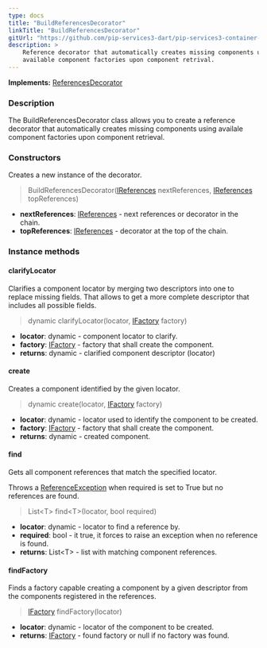 ```yaml
---
type: docs
title: "BuildReferencesDecorator"
linkTitle: "BuildReferencesDecorator"
gitUrl: "https://github.com/pip-services3-dart/pip-services3-container-dart"
description: >
    Reference decorator that automatically creates missing components using
    available component factories upon component retrival.
---
```


**Implements:** [ReferencesDecorator](../references_decorator)


### Description
The BuildReferencesDecorator class allows you to create a reference decorator that automatically creates missing components using availale component factories upon component retrieval.

### Constructors
Creates a new instance of the decorator.

> BuildReferencesDecorator([IReferences](../../../commons/refer/ireferences) nextReferences, [IReferences](../../../commons/refer/ireferences) topReferences)

- **nextReferences**: [IReferences](../../../commons/refer/ireferences) - next references or decorator in the chain.
- **topReferences**: [IReferences](../../../commons/refer/ireferences) - decorator at the top of the chain.

### Instance methods

#### clarifyLocator
Clarifies a component locator by merging two descriptors into one to replace missing fields.
That allows to get a more complete descriptor that includes all possible fields.

> dynamic clarifyLocator(locator, [IFactory](../../../components/build/ifactory) factory)
- **locator**: dynamic - component locator to clarify.
- **factory**: [IFactory](../../../components/build/ifactory) - factory that shall create the component.
- **returns**: dynamic - clarified component descriptor (locator)

#### create
Creates a component identified by the given locator.

> dynamic create(locator, [IFactory](../../../components/build/ifactory) factory)
- **locator**: dynamic - locator used to identify the component to be created.
- **factory**: [IFactory](../../../components/build/ifactory) - factory that shall create the component.
- **returns**: dynamic - created component.

#### find
Gets all component references that match the specified locator.

Throws a [ReferenceException](../../../commons/refer/reference_exception) when required is set to True but no references are found.

> List\<T\> find\<T\>(locator, bool required)
- **locator**: dynamic - locator to find a reference by.
- **required**: bool - it true, it forces to raise an exception when no reference is found.
- **returns**: List\<T\> - list with matching component references.


#### findFactory
Finds a factory capable creating a component by a given descriptor
from the components registered in the references.

> [IFactory](../../../components/build/ifactory) findFactory(locator)
- **locator**: dynamic - locator of the component to be created.
- **returns**: [IFactory](../../../components/build/ifactory) - found factory or null if no factory was found.
